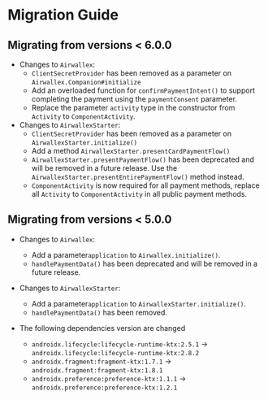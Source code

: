 # Migration Guide

## Migrating from versions < 6.0.0

- Changes to `Airwallex`:
    * `ClientSecretProvider` has been removed as a parameter on `Airwallex.Companion#initialize`
    * Add an overloaded function for `confirmPaymentIntent()` to support completing the payment using the `paymentConsent` parameter.
    * Replace the parameter `activity` type in the constructor from `Activity` to `ComponentActivity`.
- Changes to `AirwallexStarter`:
    * `ClientSecretProvider` has been removed as a parameter on `AirwallexStarter.initialize()`
    * Add a method `AirwallexStarter.presentCardPaymentFlow()`
    * `AirwallexStarter.presentPaymentFlow()` has been deprecated and will be removed in a future
      release. Use the `AirwallexStarter.presentEntirePaymentFlow()` method instead.
    * `ComponentActivity` is now required for all payment methods, replace all `Activity`
      to `ComponentActivity` in all public payment methods.

## Migrating from versions < 5.0.0

- Changes to `Airwallex`:
    * Add a parameter`application` to `Airwallex.initialize()`.
    * `handlePaymentData()` has been deprecated and will be removed in a future release.

- Changes to `AirwallexStarter`:
    * Add a parameter`application` to `AirwallexStarter.initialize()`.
    * `handlePaymentData()` has been removed.

- The following dependencies version are changed

   * `androidx.lifecycle:lifecycle-runtime-ktx:2.5.1` -> `androidx.lifecycle:lifecycle-runtime-ktx:2.8.2`
   * `androidx.fragment:fragment-ktx:1.7.1` -> `androidx.fragment:fragment-ktx:1.8.1`
   * `androidx.preference:preference-ktx:1.1.1` -> `androidx.preference:preference-ktx:1.2.1`
